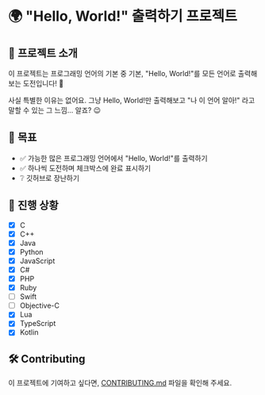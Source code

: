 # 🌍 "Hello, World!" 출력하기 프로젝트

## 📢 프로젝트 소개

이 프로젝트는 프로그래밍 언어의 기본 중 기본, "Hello, World!"를 모든 언어로 출력해보는 도전입니다! 🎉

사실 특별한 이유는 없어요. 그냥 Hello, World!만 출력해보고 "나 이 언어 알아!" 라고 말할 수 있는 그 느낌... 알죠? 😉

## 🎯 목표

- ✅ 가능한 많은 프로그래밍 언어에서 "Hello, World!"를 출력하기
- ✅ 하나씩 도전하며 체크박스에 완료 표시하기
- ❔ 깃허브로 장난하기

## 📌 진행 상황
- [X] C
- [X] C++
- [X] Java
- [X] Python
- [X] JavaScript
- [X] C#
- [X] PHP
- [X] Ruby
- [ ] Swift
- [ ] Objective-C
- [X] Lua
- [X] TypeScript
- [X] Kotlin

## 🛠 Contributing
이 프로젝트에 기여하고 싶다면, [CONTRIBUTING.md](docs/CONTRIBUTING.md) 파일을 확인해 주세요.
